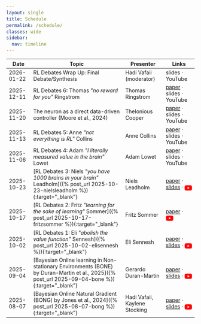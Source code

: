 ```yaml
---
layout: single
title: Schedule
permalink: /schedule/
classes: wide
sidebar:
  nav: timeline
---
```


| Date       | Topic                      | Presenter | Links               |
|------------|----------------------------|------------|----------------------|
| 2026-01-22 | RL Debates Wrap Up: Final Debate/Synthesis | Hadi Vafaii (moderator) | slides · YouTube |
| 2025-12-11 | RL Debates 6: Thomas <em>"no reward for you"</em> Ringstrom | Thomas Ringstrom | <a href="https://arxiv.org/abs/2506.09499" target="_blank" rel="noopener noreferrer">paper</a> · slides · YouTube |
| 2025-11-20 | The neuron as a direct data-driven controller (Moore et al., 2024) | Thelonious Cooper | <a href="https://www.pnas.org/doi/10.1073/pnas.2311893121" target="_blank" rel="noopener noreferrer">paper</a> · slides · YouTube |
| 2025-11-13 | RL Debates 5: Anne <em>"not everything is RL"</em> Collins | Anne Collins | <a href="https://ccn.studentorg.berkeley.edu/pdfs/papers/RLorNotRL_Collins_R1.pdf" target="_blank" rel="noopener noreferrer">paper</a> · slides · YouTube |
| 2025-11-06 | RL Debates 4: Adam <em>"I literally measured value in the brain"</em> Lowet | Adam Lowet | <a href="https://www.nature.com/articles/s41586-024-08488-5" target="_blank" rel="noopener noreferrer">paper</a> · slides · YouTube |
| 2025-10-23 | [RL Debates 3: Niels <em>"you have 1000 brains in your brain"</em> Leadholm]({% post_url 2025-10-23-nielsleadholm %}){:target="_blank"} | Niels Leadholm | <a href="https://arxiv.org/abs/2507.04494" target="_blank" rel="noopener noreferrer">paper</a> · <a href="https://drive.google.com/file/d/124LvxLSBkzkFMB-exDgM5dSCq3k-2uTq/view?usp=sharing" target="_blank" rel="noopener noreferrer">slides</a> · <a href="https://youtu.be/Q0FFfbYzE1s?si=H1C-LPogjacU-UaE" target="_blank" rel="noopener noreferrer"><img src="/assets/images/logo_youtube.svg" alt="YouTube" style="height: 1em; vertical-align: middle;"></a> |
| 2025-10-17 | [RL Debates 2: Fritz <em>"learning for the sake of learning"</em> Sommer]({% post_url 2025-10-17-fritzsommer %}){:target="_blank"} | Fritz Sommer | <a href="https://www.frontiersin.org/journals/neural-circuits/articles/10.3389/fncir.2013.00037/full" target="_blank" rel="noopener noreferrer">paper</a> · <a href="https://youtu.be/rlF-0tKOBEk?si=7HjJ_tjK-chDINw1" target="_blank" rel="noopener noreferrer"><img src="/assets/images/logo_youtube.svg" alt="YouTube" style="height: 1em; vertical-align: middle;"></a> |
| 2025-10-02 | [RL Debates 1: Eli <em>"abolish the value function"</em> Sennesh]({% post_url 2025-10-02-elisennesh %}){:target="_blank"} | Eli Sennesh | <a href="https://www.sciencedirect.com/science/article/abs/pii/S0301051121002350" target="_blank" rel="noopener noreferrer">paper</a> · <a href="https://drive.google.com/file/d/1wTbQW6BxwcsxuxtLvrinK_4XZYt8Xzti/view?usp=sharing" target="_blank" rel="noopener noreferrer">slides</a> · <a href="https://youtu.be/E0A0v53SeQU?si=V0Gdwck9hgEtacRK" target="_blank" rel="noopener noreferrer"><img src="/assets/images/logo_youtube.svg" alt="YouTube" style="height: 1em; vertical-align: middle;"></a> |
| 2025-09-04 | [Bayesian Online learning in Non-stationary Environments (BONE) by Duran-Martin et al., 2025]({% post_url 2025-09-04-bone %}){:target="_blank"} | Gerardo Duran-Martin | <a href="https://openreview.net/forum?id=osesw2V10u" target="_blank" rel="noopener noreferrer">paper</a> · <a href="https://grdm.io/posts/bone-slides/" target="_blank" rel="noopener noreferrer">slides</a> · <a href="https://youtu.be/49PPmv9IK0E?si=EjCJU8kXwEA5z_bU" target="_blank" rel="noopener noreferrer"><img src="/assets/images/logo_youtube.svg" alt="YouTube" style="height: 1em; vertical-align: middle;"></a> |
| 2025-08-07 | [Bayesian Online Natural Gradient (BONG) by Jones et al., 2024]({% post_url 2025-08-07-bong %}){:target="_blank"} | Hadi Vafaii, Kaylene Stocking | <a href="https://openreview.net/forum?id=E7en5DyO2G" target="_blank" rel="noopener noreferrer">paper</a> · <a href="https://drive.google.com/file/d/1YD0HDtTBUvmry8DZ85P0pq8qKntsUFUt/view?usp=sharing" target="_blank" rel="noopener noreferrer">slides</a> · <a href="https://youtu.be/efc70z3bGlc?si=Q_P9GD38H8VhQkOJ" target="_blank" rel="noopener noreferrer"><img src="/assets/images/logo_youtube.svg" alt="YouTube" style="height: 1em; vertical-align: middle;"></a> |
